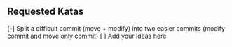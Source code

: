 ## Requested Katas

[-] Split a difficult commit (move + modify) into two easier commits (modify commit and move only commit)
[ ] Add your ideas here
